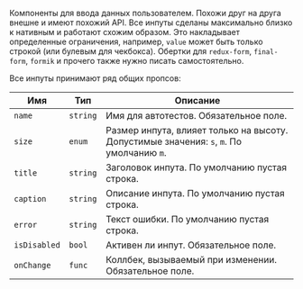Компоненты для ввода данных пользователем. Похожи друг на друга внешне и имеют похожий API. Все инпуты сделаны максимально близко к нативным и работают схожим образом. Это накладывает определенные ограничения, например, `value` может быть только строкой (или булевым для чекбокса). Обертки для `redux-form`, `final-form`, `formik` и прочего также нужно писать самостоятельно.

Все инпуты принимают ряд общих пропсов:

| Имя          | Тип      | Описание                                                                                 |
| ------------ | -------- | ---------------------------------------------------------------------------------------- |
| `name`       | `string` | Имя для автотестов. Обязательное поле.                                                   |
| `size`       | `enum`   | Размер инпута, влияет только на высоту. Допустимые значения: `s`, `m`. По умолчанию `m`. |
| `title`      | `string` | Заголовок инпута. По умолчанию пустая строка.                                            |
| `caption`    | `string` | Описание инпута. По умолчанию пустая строка.                                             |
| `error`      | `string` | Текст ошибки. По умолчанию пустая строка.                                                |
| `isDisabled` | `bool`   | Активен ли инпут. Обязательное поле.                                                     |
| `onChange`   | `func`   | Коллбек, вызываемый при изменении. Обязательное поле.                                    |
